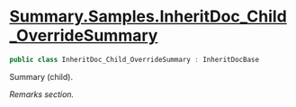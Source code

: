 # [Summary.Samples.InheritDoc_Child_OverrideSummary](../src/Core/Samples/InheritDocSample.cs#L181)
```cs
public class InheritDoc_Child_OverrideSummary : InheritDocBase
```

Summary (child).

_Remarks section._

